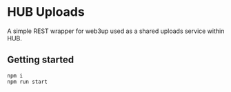 # HUB Uploads

A simple REST wrapper for web3up used as a shared uploads service within HUB.

## Getting started

```
npm i
npm run start
```